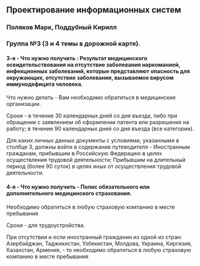 <h2>Проектирование информационных систем</h2>

<h3>Поляков Марк, Поддубный Кирилл</h3>

<h3>Группа №3 (3 и 4 темы в дорожной карте).</h3>

<h4>3-я - Что нужно получить : Результат медицинского освидетельствования на отсутствие заболевания наркоманией, инфекционных заболеваний, которые представляют опасность для окружающих, отсутствие заболевания, вызываемое вирусом иммунодефицита человека.</h4>

Что нужно делать - Вам необходимо обратиться в медицинские организации.

Сроки - в течение 30 календарных дней со дня въезда, либо при обращении с заявлением об оформлении патента или разрешения на работу; в течение 90 календарных дней со дня въезда (все категории).

Для каких личных данных документы с условиями, указанными в столбце 3, должны войти в содержание путеводителя - Иностранным гражданам, прибывшим в Российскую Федерацию в целях осуществления трудовой деятельности; Прибывшим на длительный период (более 90 суток) в целях иных от осуществления трудовой деятельности.

<h4>4-я - Что нужно получить - Полис обязательного или дополнительного медицинского страхования. </h4>

Необходимо обратиться в любую страховую компанию в месте пребывания

Сроки - для трудоустройства.

При отсутствии и если иностранный гражданин из одной из стран: Азербайджан, Таджикистан, Узбекистан, Молдова, Украина, Киргизия, Казахстан, Армения, - то необходимо обратиться в любую страховую компанию в месте пребывания

